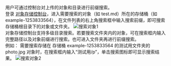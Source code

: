 用户可通过控制台对上传的对象和目录进行前缀搜索。  
登录 [对象存储控制台](http://console.tcecqpoc.fsphere.cn/cos5)，进入需要搜索的对象（如 test.md）所在的存储桶（如 example-1253833564），在文件列表的右上角搜索框中输入搜索前缀，即可搜索存储桶根目录下的对象或文件夹。
  ![ 搜索对象1](http://imgcache.tcecqpoc.fsphere.cn/image/mc.qcloudimg.com/static/img/2188c012e8375f5e7d7f3c5774f72b00/image.png)  
对象存储控制台支持多级目录搜索。若要搜索文件夹内的对象，可在搜索框内输入完整路径以及对象前缀进行搜索。也可进入文件夹再进行前缀搜索。  
例如：
  需要搜索存储在 存储桶 example-1253833564 的测试用文件夹的 photo.jpg 对象时，在搜索框内输入“测试用/p”，单击搜索图标即可显示搜索结果。
  ![搜索对象2](http://imgcache.tcecqpoc.fsphere.cn/image/mc.qcloudimg.com/static/img/650b4c0e254d9db518479cbb508593e8/image.png)
